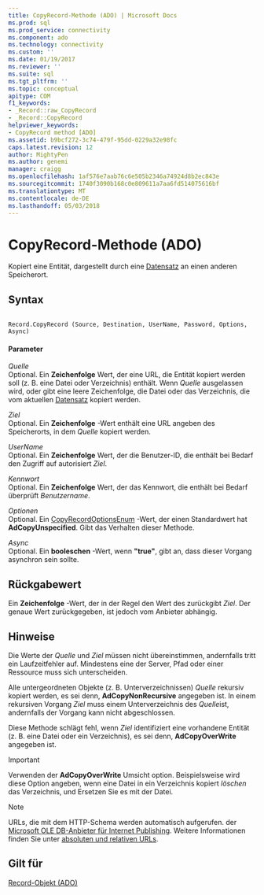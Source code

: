 ```yaml
---
title: CopyRecord-Methode (ADO) | Microsoft Docs
ms.prod: sql
ms.prod_service: connectivity
ms.component: ado
ms.technology: connectivity
ms.custom: ''
ms.date: 01/19/2017
ms.reviewer: ''
ms.suite: sql
ms.tgt_pltfrm: ''
ms.topic: conceptual
apitype: COM
f1_keywords:
- _Record::raw_CopyRecord
- _Record::CopyRecord
helpviewer_keywords:
- CopyRecord method [ADO]
ms.assetid: b9bcf272-3c74-479f-95dd-0229a32e98fc
caps.latest.revision: 12
author: MightyPen
ms.author: genemi
manager: craigg
ms.openlocfilehash: 1af576e7aab76c6e505b2346a74924d8b2ec843e
ms.sourcegitcommit: 1740f3090b168c0e809611a7aa6fd514075616bf
ms.translationtype: MT
ms.contentlocale: de-DE
ms.lasthandoff: 05/03/2018
---
```

# <a name="copyrecord-method-ado"></a>CopyRecord-Methode (ADO)
Kopiert eine Entität, dargestellt durch eine [Datensatz](../../../ado/reference/ado-api/record-object-ado.md) an einen anderen Speicherort.  
  
## <a name="syntax"></a>Syntax  
  
```  
  
Record.CopyRecord (Source, Destination, UserName, Password, Options, Async)  
```  
  
#### <a name="parameters"></a>Parameter  
 *Quelle*  
 Optional. Ein **Zeichenfolge** Wert, der eine URL, die Entität kopiert werden soll (z. B. eine Datei oder Verzeichnis) enthält. Wenn *Quelle* ausgelassen wird, oder gibt eine leere Zeichenfolge, die Datei oder das Verzeichnis, die vom aktuellen [Datensatz](../../../ado/reference/ado-api/record-object-ado.md) kopiert werden.  
  
 *Ziel*  
 Optional. Ein **Zeichenfolge** -Wert enthält eine URL angeben des Speicherorts, in dem *Quelle* kopiert werden.  
  
 *UserName*  
 Optional. Ein **Zeichenfolge** Wert, der die Benutzer-ID, die enthält bei Bedarf den Zugriff auf autorisiert *Ziel*.  
  
 *Kennwort*  
 Optional. Ein **Zeichenfolge** Wert, der das Kennwort, die enthält bei Bedarf überprüft *Benutzername*.  
  
 *Optionen*  
 Optional. Ein [CopyRecordOptionsEnum](../../../ado/reference/ado-api/copyrecordoptionsenum.md) -Wert, der einen Standardwert hat **AdCopyUnspecified**. Gibt das Verhalten dieser Methode.  
  
 *Async*  
 Optional. Ein **booleschen** -Wert, wenn **"true"**, gibt an, dass dieser Vorgang asynchron sein sollte.  
  
## <a name="return-value"></a>Rückgabewert  
 Ein **Zeichenfolge** -Wert, der in der Regel den Wert des zurückgibt *Ziel*. Der genaue Wert zurückgegeben, ist jedoch vom Anbieter abhängig.  
  
## <a name="remarks"></a>Hinweise  
 Die Werte der *Quelle* und *Ziel* müssen nicht übereinstimmen, andernfalls tritt ein Laufzeitfehler auf. Mindestens eine der Server, Pfad oder einer Ressource muss sich unterscheiden.  
  
 Alle untergeordneten Objekte (z. B. Unterverzeichnissen) *Quelle* rekursiv kopiert werden, es sei denn, **AdCopyNonRecursive** angegeben ist. In einem rekursiven Vorgang *Ziel* muss einem Unterverzeichnis des *Quelle*ist, andernfalls der Vorgang kann nicht abgeschlossen.  
  
 Diese Methode schlägt fehl, wenn *Ziel* identifiziert eine vorhandene Entität (z. B. eine Datei oder ein Verzeichnis), es sei denn, **AdCopyOverWrite** angegeben ist.  
  
> [!IMPORTANT]
>  Verwenden der **AdCopyOverWrite** Umsicht option. Beispielsweise wird diese Option angeben, wenn eine Datei in ein Verzeichnis kopiert *löschen* das Verzeichnis, und Ersetzen Sie es mit der Datei.  
  
> [!NOTE]
>  URLs, die mit dem HTTP-Schema werden automatisch aufgerufen. der [Microsoft OLE DB-Anbieter für Internet Publishing](../../../ado/guide/appendixes/microsoft-ole-db-provider-for-internet-publishing.md). Weitere Informationen finden Sie unter [absoluten und relativen URLs](../../../ado/guide/data/absolute-and-relative-urls.md).  
  
## <a name="applies-to"></a>Gilt für  
 [Record-Objekt (ADO)](../../../ado/reference/ado-api/record-object-ado.md)
